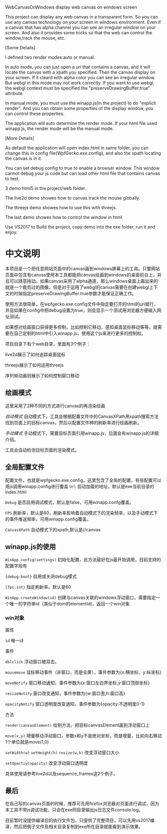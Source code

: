  WebCanvasOnWindows
display web canvas on windows screen

This project can display any web canvas in a transparent form. So you can use any canvas technology on your screen in windows environment. Even if a canvas that has alpha channel you can see an irregular window on your screen. And also it provides some tricks so that the web can control the window,track the mouse, etc. 

[Some Details]

I defined two render modes:auto or manual.

In auto mode, you can just open a uri that contains a canvas, and it will locate the canvas with a xpath you specified. Then the canvas display on your screen. If it cleard with alpha color you can see an irregular window. But webgl in this mode may not work correctly. If you want to use webgl, the webgl context must be specified the "preserveDrawingBuffer:true" attribute.

In manual mode, you must use the winapp.js(in the project) to do "explicit render". And you can obtain some properties of the display window, you can control these properties.

The application will auto determine the render mode. If your html file used winapp.js, the render mode will be the manual mode.

[More Details]

As default the application will open index.html in same folder, you can change this in config file(WpfGecko.exe.config), and also the xpath locating the canvas is in it.

You can set debug config to true to enable a browser window. This window cannot debug your js code but can load other html file that contains canvas to test.

3 demo html5 in the project/web folder. 

The live2d demo showes how to canvas track the mouse globally.

The threejs demo showes how to use this with threejs.

The last demo showes how to control the window in html.

Use VS2017 to Build the project, copy demo into the exe folder, run it and enjoy.

# 中文说明 #
本项目是一个把任意网站页面中的canvas画到windows屏幕上的工具。只要网站页面中包含有canvas使用本工具都能把canvas绘画到windows的桌面前台上，并且可以随意拖动。如果canvas采用了alpha通道，那么windows桌面上画出来的就是一个裁剪过的图像。但是对于运用了webgl的canvas需要在创建webgl上下文的时候指定preserveDrawingBuffer:true参数才能保证正确工作。

使用方法很简单，在wpfgecko.exe.config文件中指定要打开的html的uri就行，并且如果在config中把debug设置为true，则会显示一个测试用浏览器方便输入网址测试。

如果想对绘画窗口获得更多控制，比如控制它移动，感知桌面鼠标移动等等，就需要在自己定制的html中引入winapp.js，使用这个js来进行更多的控制权。

项目目录下有个web目录，里面有3个例子：

live2d展示了如何追踪桌面鼠标

threejs展示了如何运用threejs

序列帧动画则展示了如何控制窗口移动

## 绘画模式 ##

这里采用了2种不同的方式进行canvas的再渲染绘画
 
 *自动模式*
 自动模式下，工具会根据配置文件中的CanvasXPath用xpath搜索方法找到页面上的目标canvas，然后以配置文件种的刷新率进行绘画刷新。
 
 *手动模式*
 手动模式下，需要目标页面引用winapp.js，后面会有winapp.js的详细介绍。

工具会自动检测目标页面的渲染模式。

## 全局配置文件 ##

配置文件，也就是wpfgecko.exe.config，这里包含了全局的配置，有些配置可以用js调用winapp.config进行覆盖
 `Url`
 启动加载的地址，默认是exe当前目录的index.html
 
 `Debug`
 是否启用调试模式，默认是false，可用winapp.confg覆盖。
 
 `FPS`
 刷新率，默认是60，刷新率影响着自动模式下的渲染频率，以及手动模式下的事件推送频率，可用winapp.config覆盖。
 
 `CanvasXPath`
 自动模式下的xpath,默认是//canvas


## winapp.js的使用 ##

`WinApp.config(settings)` 
初始化配置，此方法最好在js最开始调用，目前支持的配置字段有 

 `{debug:bool}` 
 启用或关闭debug模式

 `{fps:int}` 
 指定刷新率，默认是60
 
 `WinApp.createWindow(id)`
  创建与canvas关联的windows浮动窗口，需要指定一个唯一的字符串id（类似于dom的elementId)，返回一个win对象
  
   ### win对象 ####
   
   属性
   
   `id` 
   唯一id

   事件
   
   `dblclick` 
   浮动窗口被双击。
   
   `mousemove` 
   鼠标移动事件（非窗口，而是全屏），事件参数为{x:横坐标，y:纵坐标}
      
   `moveNotify`
   窗口移动通知，事件参数为{x:窗口左边界坐标,y:窗口顶部坐标}
   
   `resizeNotify`
   窗口改变通知，事件参数为{w:窗口宽,h:窗口高}
   
   `opacityNotify`
   窗口透明度改变通知，事件参数为{opacity:不透明度0-1}
   
   方法
   
   `render(canvasElement)`
   绘制方法，把目标canvasElement画到浮动窗口上
   
   `move(x,y)`
   增量移动浮动窗口，参数x和y不是绝对坐标，而是增量，比如向右移动1个单位就是move(1,0)
   
   `setWidth(w)`
   `setHeight(h)`
   `resize(w,h)` 
   改变浮动窗口大小
   
   `setOpactiy(opacity)`
   改变浮动窗口透明度

具体使用请参考live2d以及sequence_frames这2个例子。

## 最后 ##
在自己写的canvas页面的时候，推荐可先用firefox浏览器对页面进行调试，因为本工具不带js调试功能，只会在exe同目录输出js日志文件console.log。

目前暂时没提供编译后的执行文件包，只提供了完整项目，可以先用vs2017编译，然后把例子文件及相关目录复制到exe所在目录就能看到演示效果。
